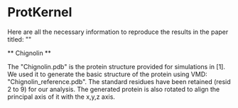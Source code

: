 # ProtKernel
Here are all the necessary information to reproduce the results in the paper titled: ""

** Chignolin **

The "Chignolin.pdb" is the protein structure provided for simulations in [1]. We used it to generate the basic structure of the protein using VMD: "Chignolin_reference.pdb". The standard residues have been retained (resid 2 to 9) for our analysis. The generated protein is also rotated to align the principal axis of it with the x,y,z axis.
